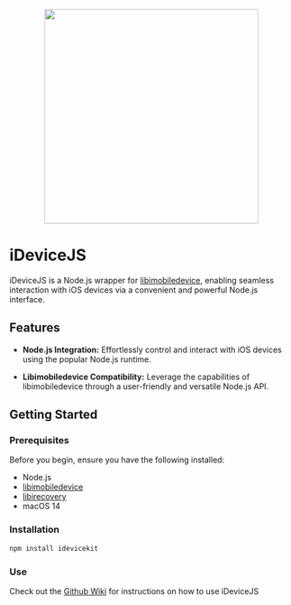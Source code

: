 <p align="center">
  <img width="380" height="380" src="https://avatars.githubusercontent.com/u/155227173?s=200&v=4">
</p>

# iDeviceJS

iDeviceJS is a Node.js wrapper for [libimobiledevice](https://github.com/libimobiledevice/libimobiledevice), enabling seamless interaction with iOS devices via a convenient and powerful Node.js interface.

## Features

- **Node.js Integration:** Effortlessly control and interact with iOS devices using the popular Node.js runtime.

- **Libimobiledevice Compatibility:** Leverage the capabilities of libimobiledevice through a user-friendly and versatile Node.js API.

## Getting Started

### Prerequisites

Before you begin, ensure you have the following installed:

- Node.js
- [libimobiledevice](https://github.com/libimobiledevice/libimobiledevice)
- [libirecovery](https://github.com/libimobiledevice/libirecovery)
- macOS 14

### Installation

```bash
npm install idevicekit
```

### Use

Check out the [Github Wiki](https://github.com/openrepairs/idevicejs/wiki) for instructions on how to use iDeviceJS
